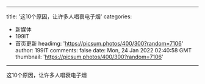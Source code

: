 
---
title: '这10个原因，让许多人唱衰电子烟'
categories: 
 - 新媒体
 - 199IT
 - 首页更新
headimg: 'https://picsum.photos/400/300?random=7106'
author: 199IT
comments: false
date: Mon, 24 Jan 2022 02:40:58 GMT
thumbnail: 'https://picsum.photos/400/300?random=7106'
---

<div>   
这10个原因，让许多人唱衰电子烟  
</div>
            